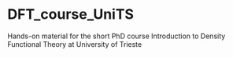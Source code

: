 # DFT_course_UniTS
Hands-on material for the short PhD course Introduction to Density Functional Theory at University of Trieste
